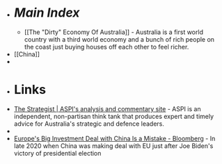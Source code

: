- # _Main Index_
	- [[The "Dirty" Economy Of Australia]] - Australia is a first world country with a third world economy and a bunch of rich people on the coast just buying houses off each other to feel richer.
- [[China]]
-
- # Links
- [The Strategist | ASPI's analysis and commentary site](https://www.aspistrategist.org.au/) - ASPI is an independent, non-partisan think tank that produces expert and timely advice for Australia's strategic and defence leaders.
-
- [Europe's Big Investment Deal with China Is a Mistake - Bloomberg](https://www.bloomberg.com/opinion/articles/2020-12-30/europe-s-big-investment-deal-with-china-is-a-mistake?srnd=opinion-politics-and-policy) - In late 2020 when China was making deal with EU just after Joe Biden's victory of presidential election